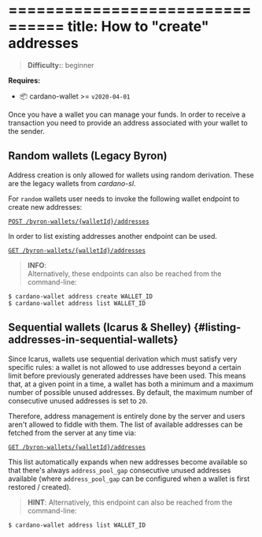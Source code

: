 ================================
title: How to "create" addresses
================================

> **Difficulty:**:  beginner

**Requires:**
- 📦 cardano-wallet >= `v2020-04-01`

Once you have a wallet you can manage your funds. In order to receive a transaction you need to provide an address associated with your wallet to the sender.

## Random wallets (Legacy Byron)

Address creation is only allowed for wallets using random derivation. These are the legacy wallets from _cardano-sl_. 

For `random` wallets user needs to invoke the following wallet endpoint to create new addresses:

[`POST /byron-wallets/{walletId}/addresses`](https://input-output-hk.github.io/cardano-wallet/api/edge/#operation/createAddress)

In order to list existing addresses another endpoint can be used.

[`GET /byron-wallets/{walletId}/addresses`](https://input-output-hk.github.io/cardano-wallet/api/edge/#operation/listByronAddresses)


> **INFO**:  
Alternatively, these endpoints can also be reached from the command-line:

```
$ cardano-wallet address create WALLET_ID
$ cardano-wallet address list WALLET_ID
```

## Sequential wallets (Icarus & Shelley) {#listing-addresses-in-sequential-wallets}

Since Icarus, wallets use sequential derivation which must satisfy very specific rules: a wallet is not allowed to use addresses beyond a certain limit before previously generated addresses have been used. This means that, at a given point in a time, a wallet has both a minimum and a maximum number of possible unused addresses. By default, the maximum number of consecutive unused addresses is set to `20`.

Therefore, address management is entirely done by the server and users aren't allowed to fiddle with them. The list of available addresses can be fetched from the server at any time via:

[`GET /byron-wallets/{walletId}/addresses`](https://input-output-hk.github.io/cardano-wallet/api/edge/#operation/listByronAddresses) 

This list automatically expands when new addresses become available so that there's always `address_pool_gap` consecutive unused addresses available (where `address_pool_gap` can be configured when a wallet is first restored / created).

> **HINT**:  Alternatively, this endpoint can also be reached from the command-line:

```
$ cardano-wallet address list WALLET_ID
```
